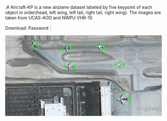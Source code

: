 .# Aircraft-KP is a new airplane dataset labeled by five keypoint of each object in order(head, left wing, left tail, right tail, right wing). The images are taken from UCAS-AOD and NWPU VHR-10

Download: 
Password：

![Image text](https://github.com/Ucas-HaoranWei/Aircraft-KP/blob/master/show.jpg)

